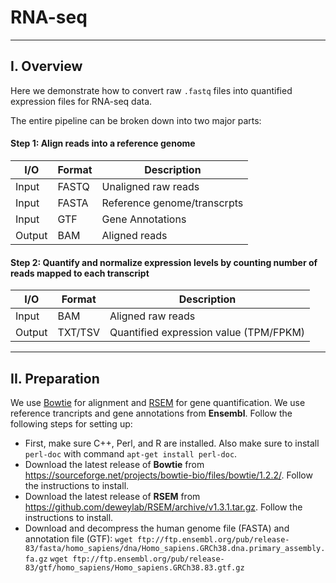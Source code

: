 # RNA-seq

***
## I. Overview

Here we demonstrate how to convert raw `.fastq` files into quantified expression files for RNA-seq data.

The entire pipeline can be broken down into two major parts:
#### Step 1: Align reads into a reference genome

I/O       |   Format   | Description
--------- | ---------- | -----------------------------
Input     |   FASTQ    |  Unaligned raw reads
Input     |   FASTA    |  Reference genome/transcrpts
Input     |    GTF     |  Gene Annotations
Output    |    BAM     |  Aligned reads

#### Step 2: Quantify and normalize expression levels by counting number of reads mapped to each transcript

I/O       |   Format     | Description
--------- | ------------ | -----------------------
Input     |    BAM       |  Aligned raw reads
Output    |    TXT/TSV   |  Quantified expression value (TPM/FPKM)

***
## II. Preparation

We use [Bowtie](http://bowtie-bio.sourceforge.net/index.shtml) for alignment and [RSEM](https://deweylab.github.io/RSEM/) for gene quantification. We use reference trancripts and gene annotations from **Ensembl**. Follow the following steps for setting up:

* First, make sure C++, Perl, and R are installed. Also make sure to install `perl-doc` with command `apt-get install perl-doc`.
* Download the latest release of **Bowtie** from https://sourceforge.net/projects/bowtie-bio/files/bowtie/1.2.2/. Follow the instructions to install.
* Download the latest release of **RSEM** from https://github.com/deweylab/RSEM/archive/v1.3.1.tar.gz. Follow the instructions to install.
* Download and decompress the human genome file (FASTA) and annotation file (GTF):
`wget ftp://ftp.ensembl.org/pub/release-83/fasta/homo_sapiens/dna/Homo_sapiens.GRCh38.dna.primary_assembly.fa.gz`
`wget ftp://ftp.ensembl.org/pub/release-83/gtf/homo_sapiens/Homo_sapiens.GRCh38.83.gtf.gz`
